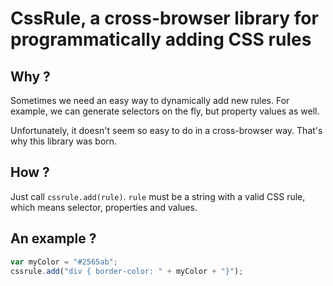 CssRule, a cross-browser library for programmatically adding CSS rules
========

Why ?
-----
Sometimes we need an easy way to dynamically add new rules. For example,
we can generate selectors on the fly, but property values as well.

Unfortunately,
it doesn't seem so easy to do in a cross-browser way. That's why
this library was born.

How ?
-----
Just call `cssrule.add(rule)`. `rule` must be a string with a valid
CSS rule, which means selector, properties and values.

An example ?
--------
```javascript
var myColor = "#2565ab";
cssrule.add("div { border-color: " + myColor + "}");
```
